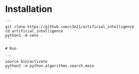 # Installation
````````````
```
git clone https://github.com/c3n21/artificial_intelligence
cd artificial_intelligence
python3 -m venv .
```

# Run

```
source bin/activate
python3 -m python.algorithms.search.main
```
